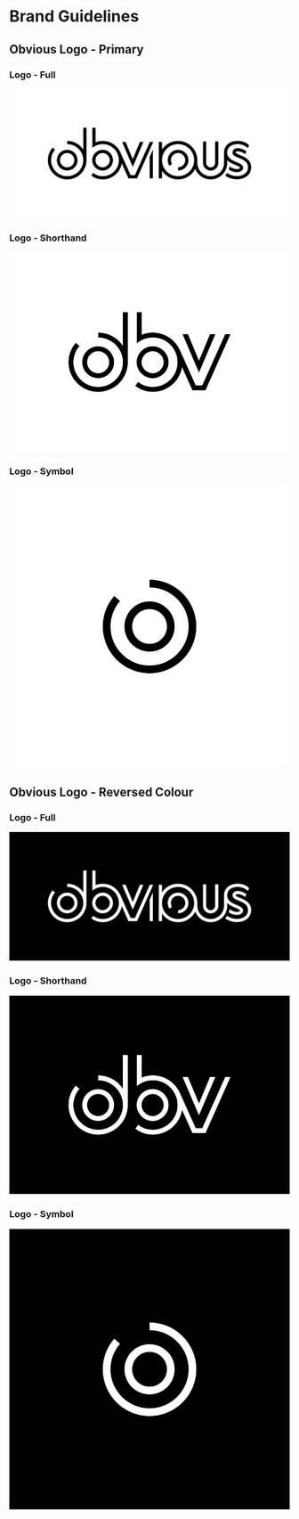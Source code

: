 # Brand Guidelines

## Obvious Logo - Primary

### Logo - Full

![](../.gitbook/assets/obvious_wordmark-black.png)

### Logo - Shorthand

![](../.gitbook/assets/obvious_obvshorthand-black.png)

### Logo - Symbol

![](../.gitbook/assets/obvious_o-icon-black.png)

## Obvious Logo - Reversed Colour

### Logo - Full

![](../.gitbook/assets/obvious_wordmark-white.png)

### Logo - Shorthand

![](../.gitbook/assets/obvious_obvshorthand-white.png)

### Logo - Symbol

![](../.gitbook/assets/obvious_o-icon-white.png)



